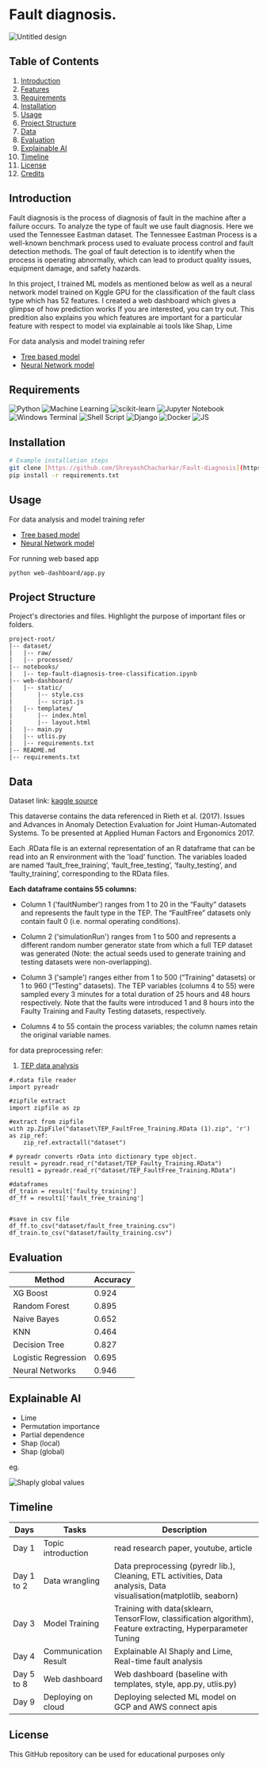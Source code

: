 # Fault diagnosis.

![Untitled design](https://github.com/ShreyashChacharkar/Fault-diagnosis/assets/78749032/49561e31-b6e1-47f4-ad5e-d85da5cc7dd5)


## Table of Contents

1. [Introduction](#introduction)
2. [Features](#features)
3. [Requirements](#requirements)
4. [Installation](#installation)
5. [Usage](#usage)
6. [Project Structure](#project-structure)
7. [Data](#data)
8. [Evaluation](#evaluation)
9. [Explainable AI](#explainable-ai)
10. [Timeline](#timeline)
11. [License](#license)
12. [Credits](#credits)

## Introduction

Fault diagnosis is the process of diagnosis of fault in the machine after a failure occurs. To analyze the type of fault we use fault diagnosis. Here we used the Tennessee Eastman dataset. The Tennessee Eastman Process is a well-known benchmark process used to evaluate process control and fault detection methods. The goal of fault detection is to identify when the process is operating abnormally, which can lead to product quality issues, equipment damage, and safety hazards. 

In this project, I trained ML models as mentioned below as well as a neural network model trained on Kggle GPU for the classification of the fault class type which has 52 features. I created a web dashboard which gives a glimpse of how prediction works If you are interested, you can try out. This predition also explains you which features are important for a particular feature with respect to model via explainable ai tools like Shap, Lime

For data analysis and model training refer 
* [Tree based model](tep-fault-diagnosis-tree-classification.ipynb)
* [Neural Network model](tep-fault-diagnosis-usingNeural_network.ipynb)

## Requirements
![Python](https://img.shields.io/badge/python-3670A0?style=for-the-badge&logo=python&logoColor=ffdd54)
![Machine Learning](https://img.shields.io/badge/Machine_Learning-blue?style=for-the-badge&logo=python&logoColor=ffdd54)
![scikit-learn](https://img.shields.io/badge/scikit--learn-%23F7931E.svg?style=for-the-badge&logo=scikit-learn&logoColor=white)
![Jupyter Notebook](https://img.shields.io/badge/jupyter-%23FA0F00.svg?style=for-the-badge&logo=jupyter&logoColor=white)
![Windows Terminal](https://img.shields.io/badge/Windows%20Terminal-%234D4D4D.svg?style=for-the-badge&logo=windows-terminal&logoColor=white)
![Shell Script](https://img.shields.io/badge/Bash-%23121011.svg?style=for-the-badge&logo=gnu-bash&logoColor=white)
![Django](https://img.shields.io/badge/django-%23092E20.svg?style=for-the-badge&logo=django&logoColor=white)
![Docker](https://img.shields.io/badge/docker-%230db7ed.svg?style=for-the-badge&logo=docker&logoColor=white)
![JS](https://img.shields.io/badge/logo-javascript-blue?logo=javascript)


## Installation

```bash
# Example installation steps
git clone [https://github.com/ShreyashChacharkar/Fault-diagnosis](https://github.com/ShreyashChacharkar/Fault-diagnosis)
pip install -r requirements.txt
```

## Usage

For data analysis and model training refer 
* [Tree based model](tep-fault-diagnosis-tree-classification.ipynb)
* [Neural Network model](tep-fault-diagnosis-usingNeural_network.ipynb)


For running web based app
```
python web-dashboard/app.py

```


## Project Structure

 Project's directories and files. Highlight the purpose of important files or folders.

```
project-root/
|-- dataset/
|   |-- raw/
|   |-- processed/
|-- notebooks/
|   |-- tep-fault-diagnosis-tree-classification.ipynb
|-- web-dashboard/
|   |-- static/
|       |-- style.css
|       |-- script.js
|   |-- templates/
|       |-- index.html 
|       |-- layout.html
|   |-- main.py
|   |-- utlis.py
|   |-- requirements.txt
|-- README.md
|-- requirements.txt
```

## Data
Dataset link: [kaggle source](https://www.kaggle.com/datasets/averkij/tennessee-eastman-process-simulation-dataset)

This dataverse contains the data referenced in Rieth et al. (2017). Issues and Advances in Anomaly Detection Evaluation for Joint Human-Automated Systems. To be presented at Applied Human Factors and Ergonomics 2017.

Each .RData file is an external representation of an R dataframe that can be read into an R environment with the 'load' function. The variables loaded are named ‘fault_free_training’, ‘fault_free_testing’, ‘faulty_testing’, and ‘faulty_training’, corresponding to the RData files.

**Each dataframe contains 55 columns:**

* Column 1 ('faultNumber') ranges from 1 to 20 in the “Faulty” datasets and represents the fault type in the TEP. The “FaultFree” datasets only contain fault 0 (i.e. normal operating conditions).

* Column 2 ('simulationRun') ranges from 1 to 500 and represents a different random number generator state from which a full TEP dataset was generated (Note: the actual seeds used to generate training and testing datasets were non-overlapping).

* Column 3 ('sample') ranges either from 1 to 500 (“Training” datasets) or 1 to 960 (“Testing” datasets). The TEP variables (columns 4 to 55) were sampled every 3 minutes for a total duration of 25 hours and 48 hours respectively. Note that the faults were introduced 1 and 8 hours into the Faulty Training and Faulty Testing datasets, respectively.

* Columns 4 to 55 contain the process variables; the column names retain the original variable names.

for data preprocessing refer:
1. [TEP data analysis](tep-fault-diagnosis-tree-classification.ipynb)
```
#.rdata file reader
import pyreadr

#zipfile extract
import zipfile as zp

#extract from zipfile
with zp.ZipFile("dataset\TEP_FaultFree_Training.RData (1).zip", 'r') as zip_ref:
    zip_ref.extractall("dataset")

# pyreadr converts rData into dictionary type object.
result = pyreadr.read_r("dataset/TEP_Faulty_Training.RData")
result1 = pyreadr.read_r("dataset/TEP_FaultFree_Training.RData")

#dataframes
df_train = result['faulty_training']
df_ff = result1['fault_free_training']


#save in csv file
df_ff.to_csv("dataset/fault_free_training.csv")
df_train.to_csv("dataset/faulty_training.csv")
```

## Evaluation

| Method                                    |Accuracy  |
|-----------------------------------------  |----------|
| XG Boost                                  |  0.924  |
| Random Forest                           |  0.895   |
| Naive Bayes                                   |  0.652   |
| KNN                               |  0.464   |
| Decision Tree                                  |  0.827   |
| Logistic Regression                                  |  0.695   |
| Neural Networks                   |  0.946  |

## Explainable AI
* Lime
* Permutation importance
* Partial dependence
* Shap (local)
* Shap (global)

eg.

![Shaply global values](image/shap_global_summary1_plot.png)


## Timeline

| Days                 | Tasks    | Description|
|-----------------------------------------|----------|----------|
|Day 1 | Topic introduction  |read research paper, youtube, article|
|Day 1 to 2 | Data wrangling | Data preprocessing (pyredr lib.), Cleaning, ETL activities, Data analysis, Data visualisation(matplotlib, seaborn)|
|Day 3 |Model Training | Training with data(sklearn, TensorFlow, classification algorithm), Feature extracting, Hyperparameter Tuning|
|Day 4 | Communication Result | Explainable AI Shaply and Lime, Real-time fault analysis|
|Day 5 to 8 | Web dashboard | Web dashboard (baseline with templates, style, app.py, utlis.py) |
|Day 9 | Deploying on cloud | Deploying selected ML model on GCP and AWS connect apis|

## License

This GitHub repository can be used for educational purposes only


